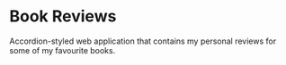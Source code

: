 # Book Reviews

Accordion-styled web application that contains my personal reviews for some of my favourite books.
